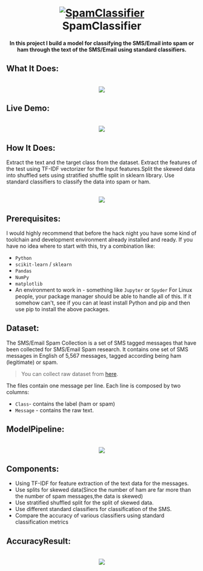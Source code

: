 <h1 align="center">
  <br>
  <a href="https://github.com/ShubhamPy/Spam-Classifier"><img src="https://github.com/ShubhamPy/Spam-Classifier/blob/master/Screenshots/logo1.png" alt="SpamClassifier"></a>
  <br>
  SpamClassifier
  <br>
</h1>
<h4 align="center">In this project I build a model for classifying the SMS/Email into spam or ham through the text of the SMS/Email using standard classifiers.</h4>

## What It Does: 
<p align="center">
  <br>
  <img src="https://github.com/ShubhamPy/Spam-Classifier/blob/master/Screenshots/Text%20Classification.png">
</p>
 
## Live Demo:
<p align="center">
  <br>
  <img src="https://github.com/ShubhamPy/Spam-Classifier/blob/master/Screenshots/ClassifierDemo.gif">
</p>

## How It Does:
Extract the text and the target class from the dataset. Extract the features of the test using TF-IDF vectorizer for the Input features.Split the skewed data into shuffled sets using stratified shuffle split in sklearn library. Use standard classifiers to classify the data into spam or ham.
<p align="center">
  <br>
  <img src="https://github.com/ShubhamPy/Spam-Classifier/blob/master/Screenshots/modelLearning.png">
</p>

## Prerequisites:
I would highly recommend that before the hack night you have some kind of toolchain and development environment already installed and ready. If you have no idea where to start with this, try a combination like:
-  `Python`
-  `scikit-learn` / `sklearn`
-  `Pandas`
-  `NumPy`
-  `matplotlib`
-  An environment to work in - something like `Jupyter` or `Spyder`
For Linux people, your package manager should be able to handle all of this. If it somehow can't, see if you can at least install Python and pip and then use pip to install the above packages.

## Dataset:
The SMS/Email Spam Collection is a set of SMS tagged messages that have been collected for SMS/Email Spam research. It contains one set of SMS messages in English of 5,567 messages, tagged according being ham (legitimate) or spam.

> You can collect raw dataset from [here](https://raw.githubusercontent.com/ShubhamPy/Spam-Classifier/master/spam.tsv).

The files contain one message per line. Each line is composed by two columns:
- `Class`- contains the label (ham or spam) 
- `Message` - contains the raw text.

## ModelPipeline:
<p align="center">
  <br>
  <img src="https://github.com/ShubhamPy/Spam-Classifier/blob/master/Screenshots/modelLayout.jpg">
</p>

## Components:
-  Using TF-IDF for feature extraction of the text data for the messages.
-  Use splits for skewed data(Since the number of ham are far more than the number of spam messages,the data is skewed)
-  Use stratified shuffled split for the split of skewed data.
-  Use different standard classifiers for classification of the SMS.
-  Compare the accuracy of various classifiers using standard classification metrics

## AccuracyResult:
<p align="center">
  <br>
  <img src="https://github.com/ShubhamPy/Spam-Classifier/blob/master/Screenshots/predictionScore.png">
</p>
